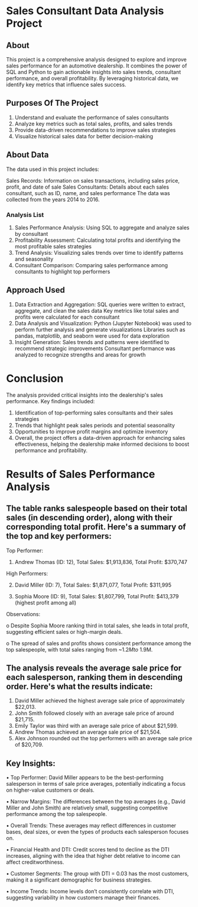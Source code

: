 # Sales Consultant Data Analysis Project

## About

This project is a comprehensive analysis designed to explore and improve sales performance for an automotive dealership. It combines the power of SQL and Python to gain actionable insights into sales trends, consultant performance, and overall profitability. By leveraging historical data, we identify key metrics that influence sales success.

## Purposes Of The Project

1. Understand and evaluate the performance of sales consultants
2. Analyze key metrics such as total sales, profits, and sales trends
3. Provide data-driven recommendations to improve sales strategies
4. Visualize historical sales data for better decision-making

## About Data
The data used in this project includes:

Sales Records: Information on sales transactions, including sales price, profit, and date of sale
Sales Consultants: Details about each sales consultant, such as ID, name, and sales performance
The data was collected from the years 2014 to 2016.

### Analysis List
1. Sales Performance Analysis: Using SQL to aggregate and analyze sales by consultant
2. Profitability Assessment: Calculating total profits and identifying the most profitable sales strategies
3. Trend Analysis: Visualizing sales trends over time to identify patterns and seasonality
4. Consultant Comparison: Comparing sales performance among consultants to highlight top performers

## Approach Used

1. Data Extraction and Aggregation:
SQL queries were written to extract, aggregate, and clean the sales data
Key metrics like total sales and profits were calculated for each consultant
2. Data Analysis and Visualization:
Python (Jupyter Notebook) was used to perform further analysis and generate visualizations
Libraries such as pandas, matplotlib, and seaborn were used for data exploration
3. Insight Generation:
Sales trends and patterns were identified to recommend strategic improvements
Consultant performance was analyzed to recognize strengths and areas for growth


# Conclusion

The analysis provided critical insights into the dealership's sales performance. Key findings included:

1. Identification of top-performing sales consultants and their sales strategies
2. Trends that highlight peak sales periods and potential seasonality
3. Opportunities to improve profit margins and optimize inventory
4. Overall, the project offers a data-driven approach for enhancing sales effectiveness, helping the dealership make informed decisions to boost performance and profitability.

# Results of Sales Performance Analysis

## The table ranks salespeople based on their total sales (in descending order), along with their corresponding total profit. Here's a summary of the top and key performers:

Top Performer:

1. Andrew Thomas (ID: 12),
Total Sales: $1,913,836,
Total Profit: $370,747

High Performers:

2. David Miller (ID: 7),
Total Sales: $1,871,077,
Total Profit: $311,995

3. Sophia Moore (ID: 9),
Total Sales: $1,807,799,
Total Profit: $413,379 (highest profit among all)

Observations:

o	Despite Sophia Moore ranking third in total sales, she leads in total profit, suggesting efficient sales or high-margin deals.

o	The spread of sales and profits shows consistent performance among the top salespeople, with total sales ranging from ~$1.2M to ~$1.9M.

## The analysis reveals the average sale price for each salesperson, ranking them in descending order. Here's what the results indicate:

1.	David Miller achieved the highest average sale price of approximately $22,013.
2.	John Smith followed closely with an average sale price of around $21,715.
3.	Emily Taylor was third with an average sale price of about $21,599.
4.	Andrew Thomas achieved an average sale price of $21,504.
5.	Alex Johnson rounded out the top performers with an average sale price of $20,709.

## Key Insights:

•	Top Performer: David Miller appears to be the best-performing salesperson in terms of sale price averages, potentially indicating a focus on higher-value customers or deals.

•	Narrow Margins: The differences between the top averages (e.g., David Miller and John Smith) are relatively small, suggesting competitive performance among the top salespeople.

•	Overall Trends: These averages may reflect differences in customer bases, deal sizes, or even the types of products each salesperson focuses on.
 
•	Financial Health and DTI: Credit scores tend to decline as the DTI increases, aligning with the idea that higher debt relative to income can affect creditworthiness.

•	Customer Segments: The group with DTI = 0.03 has the most customers, making it a significant demographic for business strategies.

•	Income Trends: Income levels don’t consistently correlate with DTI, suggesting variability in how customers manage their finances.
